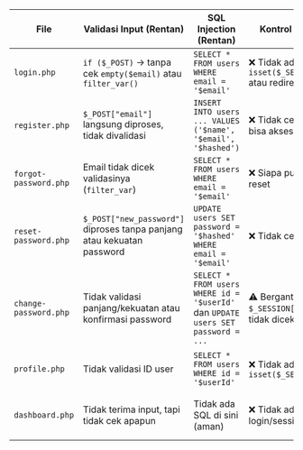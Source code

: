 | **File**              | **Validasi Input (Rentan)**                                            | **SQL Injection (Rentan)**                                                       | **Kontrol Akses (Rentan)**                                                | **Token/Password (Rentan)**                                                        | **Output (Rentan)**                                          |
| --------------------- | ---------------------------------------------------------------------- | -------------------------------------------------------------------------------- | ------------------------------------------------------------------------- | ---------------------------------------------------------------------------------- | ------------------------------------------------------------ |
| `login.php`           | `if ($_POST)` → tanpa cek `empty($email)` atau `filter_var()`          | `SELECT * FROM users WHERE email = '$email'`                                     | ❌ Tidak ada `isset($_SESSION["user_id"])` atau redirect                   | `password_verify($pass, $user['password'])` ✅ tapi login brute-force ❌             | `echo "Login gagal.";` langsung tampil                       |
| `register.php`        | `$_POST["email"]` langsung diproses, tidak divalidasi                  | `INSERT INTO users ... VALUES ('$name', '$email', '$hashed')`                    | ❌ Tidak cek sesi, siapa pun bisa akses                                    | ✅ Pakai `password_hash`, ❌ Tidak cek confirm password                              | Tidak menampilkan data, aman                                 |
| `forgot-password.php` | Email tidak dicek validasinya (`filter_var`)                           | `SELECT * FROM users WHERE email = '$email'`                                     | ❌ Siapa pun bisa spam email reset                                         | `INSERT INTO password_resets (email, token)` tanpa expired time                    | Tidak tampilkan output                                       |
| `reset-password.php`  | `$_POST["new_password"]` diproses tanpa panjang atau kekuatan password | `UPDATE users SET password = '$hashed' WHERE email = '$email'`                   | ❌ Tidak cek sesi pengguna                                                 | ❌ Token tidak dicek expired, bisa dipakai ulang                                    | Tidak menampilkan data, aman                                 |
| `change-password.php` | Tidak validasi panjang/kekuatan atau konfirmasi password               | `SELECT * FROM users WHERE id = '$userId'` dan `UPDATE users SET password = ...` | ⚠️ Bergantung pada `$_SESSION["user_id"]`, tapi tidak dicek eksistensinya | ✅ Pakai `password_verify` dan `password_hash`, ❌ Tidak ada proteksi reuse password | `echo "Password updated"` langsung tampil                    |
| `profile.php`         | Tidak validasi ID user                                                 | `SELECT * FROM users WHERE id = '$userId'`                                       | ❌ Tidak ada cek `isset($_SESSION["user_id"])`                             | -                                                                                  | `echo $user["name"]` tanpa `htmlspecialchars()` (rentan XSS) |
| `dashboard.php`       | Tidak terima input, tapi tidak cek apapun                              | Tidak ada SQL di sini (aman)                                                     | ❌ Tidak ada pengecekan login/session                                      | -                                                                                  | ❌ Potensi XSS jika nanti tampilkan nama user tanpa sanitasi  |
